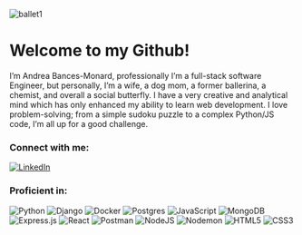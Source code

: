 ![ballet1](https://github.com/andrea1234321/andrea1234321/assets/126596039/941b0e55-261b-467f-b393-48afe40d8250)


# Welcome to my Github!
I’m Andrea Bances-Monard, professionally I’m a full-stack software Engineer, but personally, I’m a wife, a dog mom, a former ballerina, a chemist, and overall a social butterfly. I have a very creative and analytical mind which has only enhanced my ability to learn web development. I love problem-solving; from a simple sudoku puzzle to a complex Python/JS code, I’m all up for a good challenge. 

### Connect with me: 

<a href="https://www.linkedin.com/in/andrea-bances-monard/" src="LinkedIn">![LinkedIn](https://img.shields.io/badge/linkedin-%230077B5.svg?style=social&logo=linkedin&logoColor=fdd54)</a>

### Proficient in:
![Python](https://img.shields.io/badge/python-3670A0?style=flat&logo=python&logoColor=ffdd54)
![Django](https://img.shields.io/badge/django-%23092E20.svg?style=flat&logo=django&logoColor=white)
![Docker](https://img.shields.io/badge/docker-%230db7ed.svg?style=flat&logo=docker&logoColor=white)
![Postgres](https://img.shields.io/badge/postgres-%23316192.svg?style=flat&logo=postgresql&logoColor=white)
![JavaScript](https://img.shields.io/badge/javascript-%23323330.svg?style=flat&logo=javascript&logoColor=%23F7DF1E)
![MongoDB](https://img.shields.io/badge/MongoDB-%234ea94b.svg?style=flat&logo=mongodb&logoColor=white)
![Express.js](https://img.shields.io/badge/express.js-%23404d59.svg?style=flat&logo=express&logoColor=%2361DAFB)
![React](https://img.shields.io/badge/react-%2320232a.svg?style=flat&logo=react&logoColor=%2361DAFB)
![Postman](https://img.shields.io/badge/Postman-FF6C37?style=flat&logo=postman&logoColor=white)
![NodeJS](https://img.shields.io/badge/node.js-6DA55F?style=flat&logo=node.js&logoColor=white)
![Nodemon](https://img.shields.io/badge/NODEMON-%23323330.svg?style=flat&logo=nodemon&logoColor=%BBDEAD)
![HTML5](https://img.shields.io/badge/html5-%23E34F26.svg?style=flat&logo=html5&logoColor=white)
![CSS3](https://img.shields.io/badge/css3-%231572B6.svg?style=flat&logo=css3&logoColor=white)

